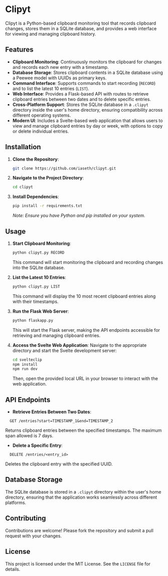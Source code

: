 # Clipyt

Clipyt is a Python-based clipboard monitoring tool that records clipboard changes, stores them in a SQLite database, and provides a web interface for viewing and managing clipboard history.

## Features

- **Clipboard Monitoring**: Continuously monitors the clipboard for changes and records each new entry with a timestamp.
- **Database Storage**: Stores clipboard contents in a SQLite database using a Peewee model with UUIDs as primary keys.
- **Command Interface**: Supports commands to start recording (`RECORD`) and to list the latest 10 entries (`LIST`).
- **Web Interface**: Provides a Flask-based API with routes to retrieve clipboard entries between two dates and to delete specific entries.
- **Cross-Platform Support**: Stores the SQLite database in a `.clipyt` directory inside the user's home directory, ensuring compatibility across different operating systems.
- **Modern UI**: Includes a Svelte-based web application that allows users to view and manage clipboard entries by day or week, with options to copy or delete individual entries.

## Installation

1. **Clone the Repository**:
   ```bash
   git clone https://github.com/iaseth/clipyt.git
   ```


2. **Navigate to the Project Directory**:
   ```bash
   cd clipyt
   ```


3. **Install Dependencies**:
   ```bash
   pip install -r requirements.txt
   ```


   *Note: Ensure you have Python and pip installed on your system.*

## Usage

1. **Start Clipboard Monitoring**:
   ```bash
   python clipyt.py RECORD
   ```


   This command will start monitoring the clipboard and recording changes into the SQLite database.

2. **List the Latest 10 Entries**:
   ```bash
   python clipyt.py LIST
   ```


   This command will display the 10 most recent clipboard entries along with their timestamps.

3. **Run the Flask Web Server**:
   ```bash
   python flaskapp.py
   ```


   This will start the Flask server, making the API endpoints accessible for retrieving and managing clipboard entries.

4. **Access the Svelte Web Application**:
   Navigate to the appropriate directory and start the Svelte development server:
   ```bash
   cd svelteclip
   npm install
   npm run dev
   ```


   Then, open the provided local URL in your browser to interact with the web application.

## API Endpoints

- **Retrieve Entries Between Two Dates**:
  
```
  GET /entries?start=TIMESTAMP_1&end=TIMESTAMP_2
  ```


  Returns clipboard entries between the specified timestamps. The maximum span allowed is 7 days.

- **Delete a Specific Entry**:
  
```
  DELETE /entries/<entry_id>
  ```


  Deletes the clipboard entry with the specified UUID.

## Database Storage

The SQLite database is stored in a `.clipyt` directory within the user's home directory, ensuring that the application works seamlessly across different platforms.

## Contributing

Contributions are welcome! Please fork the repository and submit a pull request with your changes.

## License

This project is licensed under the MIT License. See the `LICENSE` file for details.
